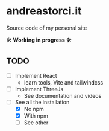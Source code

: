 # andreastorci.it
Source code of my personal site

🛠️ **Working in progress** 🛠️

## TODO
- [ ] Implement React
  - learn tools, Vite and tailwindcss
- [ ] Implement ThreeJs
  - See documentation and videos
- [ ] See all the installation
  - [x] No npm
  - [x] With npm
  - [ ] See other
